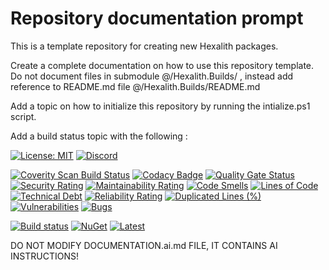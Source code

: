 # Repository documentation prompt

This is a template repository for creating new Hexalith packages.

Create a complete documentation on how to use this repository template. Do not document files in submodule @/Hexalith.Builds/ , instead add reference to README.md file @/Hexalith.Builds/README.md

Add a topic on how to initialize this repository by running the intialize.ps1 script.

Add a build status topic with the following :

[![License: MIT](https://img.shields.io/github/license/hexalith/hexalith.MyNewPackage)](https://github.com/hexalith/hexalith/blob/main/LICENSE)
[![Discord](https://img.shields.io/discord/1063152441819942922?label=Discord&logo=discord&logoColor=white&color=d82679)](https://discordapp.com/channels/1102166958918610994/1102166958918610997)

[![Coverity Scan Build Status](https://scan.coverity.com/projects/27051/badge.svg)](https://scan.coverity.com/projects/hexalith-MyNewPackage)
[![Codacy Badge](https://app.codacy.com/project/badge/Grade/11d3f1af6b0f4d168552c2626d588294)](https://app.codacy.com/gh/Hexalith/Hexalith.MyNewPackage/dashboard?utm_source=gh&utm_medium=referral&utm_content=&utm_campaign=Badge_grade)
[![Quality Gate Status](https://sonarcloud.io/api/project_badges/measure?project=Hexalith_Hexalith.MyNewPackage&metric=alert_status)](https://sonarcloud.io/summary/new_code?id=Hexalith_Hexalith.MyNewPackage)
[![Security Rating](https://sonarcloud.io/api/project_badges/measure?project=Hexalith_Hexalith.MyNewPackage&metric=security_rating)](https://sonarcloud.io/summary/new_code?id=Hexalith_Hexalith.MyNewPackage)
[![Maintainability Rating](https://sonarcloud.io/api/project_badges/measure?project=Hexalith_Hexalith.MyNewPackage&metric=sqale_rating)](https://sonarcloud.io/summary/new_code?id=Hexalith_Hexalith.MyNewPackage)
[![Code Smells](https://sonarcloud.io/api/project_badges/measure?project=Hexalith_Hexalith.MyNewPackage&metric=code_smells)](https://sonarcloud.io/summary/new_code?id=Hexalith_Hexalith.MyNewPackage)
[![Lines of Code](https://sonarcloud.io/api/project_badges/measure?project=Hexalith_Hexalith.MyNewPackage&metric=ncloc)](https://sonarcloud.io/summary/new_code?id=Hexalith_Hexalith.MyNewPackage)
[![Technical Debt](https://sonarcloud.io/api/project_badges/measure?project=Hexalith_Hexalith.MyNewPackage&metric=sqale_index)](https://sonarcloud.io/summary/new_code?id=Hexalith_Hexalith.MyNewPackage)
[![Reliability Rating](https://sonarcloud.io/api/project_badges/measure?project=Hexalith_Hexalith.MyNewPackage&metric=reliability_rating)](https://sonarcloud.io/summary/new_code?id=Hexalith_Hexalith.MyNewPackage)
[![Duplicated Lines (%)](https://sonarcloud.io/api/project_badges/measure?project=Hexalith_Hexalith.MyNewPackage&metric=duplicated_lines_density)](https://sonarcloud.io/summary/new_code?id=Hexalith_Hexalith.MyNewPackage)
[![Vulnerabilities](https://sonarcloud.io/api/project_badges/measure?project=Hexalith_Hexalith.MyNewPackage&metric=vulnerabilities)](https://sonarcloud.io/summary/new_code?id=Hexalith_Hexalith.MyNewPackage)
[![Bugs](https://sonarcloud.io/api/project_badges/measure?project=Hexalith_Hexalith.MyNewPackage&metric=bugs)](https://sonarcloud.io/summary/new_code?id=Hexalith_Hexalith.MyNewPackage)

[![Build status](https://github.com/Hexalith/Hexalith.MyNewPackage/actions/workflows/build-release.yml/badge.svg)](https://github.com/Hexalith/Hexalith.MyNewPackage/actions)
[![NuGet](https://img.shields.io/nuget/v/Hexalith.MyNewPackage.svg)](https://www.nuget.org/packages/Hexalith.MyNewPackage)
[![Latest](https://img.shields.io/github/v/release/Hexalith/Hexalith.MyNewPackage?include_prereleases&label=preview)](https://github.com/Hexalith/Hexalith.MyNewPackage/pkgs/nuget/Hexalith.MyNewPackage)

DO NOT MODIFY DOCUMENTATION.ai.md FILE, IT CONTAINS AI INSTRUCTIONS!